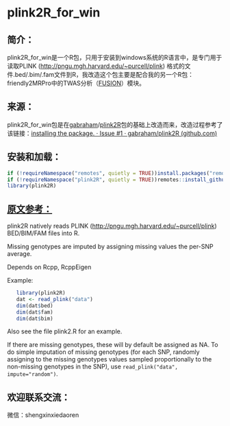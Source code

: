 # plink2R_for_win

## 简介：

plink2R_for_win是一个R包，只用于安装到windows系统的R语言中，是专门用于读取PLINK (http://pngu.mgh.harvard.edu/~purcell/plink) 格式的文件.bed/.bim/.fam文件到R，我改造这个包主要是配合我的另一个R包：friendly2MRPro中的TWAS分析（[FUSION](https://github.com/gusevlab/fusion_twas/)）模块。

## 来源：

plink2R_for_win包是在[gabraham](https://github.com/gabraham)/[plink2R](https://github.com/gabraham/plink2R)包的基础上改造而来，改造过程参考了该链接：[installing the package. · Issue #1 · gabraham/plink2R (github.com)](https://github.com/gabraham/plink2R/issues/1#issuecomment-1337177621)

## 安装和加载：

```R
if (!requireNamespace("remotes", quietly = TRUE))install.packages("remotes")
if (!requireNamespace("plink2R", quietly = TRUE))remotes::install_github("xiechengyong123/plink2R_for_win/plink2R")
library(plink2R)
```

## [原文参考：](https://github.com/gabraham/plink2R)

plink2R natively reads PLINK (http://pngu.mgh.harvard.edu/~purcell/plink)
BED/BIM/FAM files into R.

Missing genotypes are imputed by assigning missing values the per-SNP average.

Depends on Rcpp, RcppEigen

Example:

```R
   library(plink2R)
   dat <- read_plink("data")
   dim(dat$bed)
   dim(dat$fam)
   dim(dat$bim)
```

Also see the file plink2.R for an example.

If there are missing genotypes, these will by default be assigned as NA. To do
simple imputation of missing genotypes (for each SNP, randomly assigning to
the missing genotypes values sampled proportionally to the non-missing
genotypes in the SNP), use `read_plink("data", impute="random")`.

## 欢迎联系交流：

微信：shengxinxiedaoren
